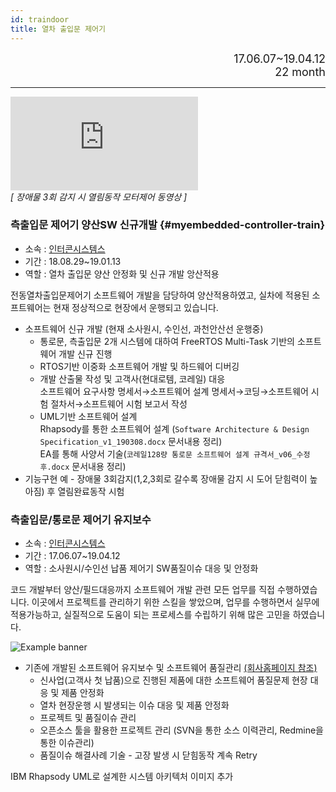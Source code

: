 ```yaml
---
id: traindoor
title: 열차 출입문 제어기
---
```


<div align="right">
  <font size="4">
    17.06.07~19.04.12 <br/>
		22 month
  </font>
</div>

---

<div style={{textAlign: 'center'}}>
    <div style={{position: 'relative', width: '100%', paddingBottom: '56.25%'}}>
        <iframe 
		        src="https://www.youtube.com/embed/qYLRAw-hKN8?rel=0"
            style={{position: 'absolute', top: 0, left: 0, width: '100%', height: '100%'}}
            frameBorder="0"
            allowFullScreen="true">
            이 브라우저는 iframe을 지원하지 않습니다.
        </iframe>
    </div><em>[ 장애물 3회 감지 시 열림동작 모터제어 동영상 ]</em>
</div>

### 측출입문 제어기 양산SW 신규개발 {#myembedded-controller-train}

* 소속 : [인터콘시스템스](https://www.icsys.co.kr/business/door-system.php)
* 기간 : 18.08.29~19.01.13
* 역할 : 열차 출입문 양산 안정화 및 신규 개발 앙산적용

전동열차출입문제어기 소프트웨어 개발을 담당하여 양산적용하였고, 실차에 적용된 소프트웨어는 현재 정상적으로 현장에서 운행되고 있습니다.

* 소프트웨어 신규 개발 (현재 소사원시, 수인선, 과천안산선 운행중)
  * 통로문, 측출입문 2개 시스템에 대하여 FreeRTOS Multi-Task 기반의 소프트웨어 개발 신규 진행
  * RTOS기반 이중화 소프트웨어 개발 및 하드웨어 디버깅
  * 개발 산출물 작성 및 고객사(현대로템, 코레일) 대응  
  소프트웨어 요구사항 명세서→소프트웨어 설계 명세서→코딩→소프트웨어 시험 절차서→소프트웨어 시험 보고서 작성
  * UML기반 소프트웨어 설계  
  Rhapsody를 통한 소프트웨어 설계 (`Software Architecture & Design Specification_v1_190308.docx` 문서내용 정리)  
  EA를 통해 사양서 기술(`코레일128량 통로문 소프트웨어 설계 규격서_v06_수정후.docx` 문서내용 정리)
* 기능구현 예 - 장애물 3회감지(1,2,3회로 갈수록 장애물 감지 시 도어 닫힘력이 높아짐) 후 열림완료동작 시험

### 측출입문/통로문 제어기 유지보수

* 소속 : [인터콘시스템스](https://www.icsys.co.kr/business/door-system.php)
* 기간 : 17.06.07~19.04.12
* 역할 : 소사원시/수인선 납품 제어기 SW품질이슈 대응 및 안정화

코드 개발부터 양산/필드대응까지 소프트웨어 개발 관련 모든 업무를 직접 수행하였습니다. 이곳에서 프로젝트를 관리하기 위한 스킬을 쌓았으며, 업무를 수행하면서 실무에 적용가능하고, 실질적으로 도움이 되는 프로세스를 수립하기 위해 많은 고민을 하였습니다.

<div style={{width: '100%'}}>
	<img
		src={require('/img/3_embedded/img5_1_train_door.png').default}
		style={{width: '100%'}}
		alt="Example banner"
	/>
</div>

* 기존에 개발된 소프트웨어 유지보수 및 소프트웨어 품질관리 [(회사홈페이지 참조)](https://www.icsys.co.kr/business/door-system.php)
  * 신사업(고객사 첫 납품)으로 진행된 제품에 대한 소프트웨어 품질문제 현장 대응 및 제품 안정화
  * 열차 현장운행 시 발생되는 이슈 대응 및 제품 안정화
  * 프로젝트 및 품질이슈 관리
  * 오픈소스 툴을 활용한 프로젝트 관리 (SVN을 통한 소스 이력관리, Redmine을 통한 이슈관리)
  * 품질이슈 해결사례 기술 - 고장 발생 시 닫힘동작 계속 Retry

IBM Rhapsody UML로 설계한 시스템 아키텍처 이미지 추가
